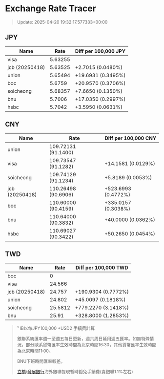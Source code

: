 # Exchange Rate Tracer

> Update: 2025-04-20 19:32:17.577333+00:00

## JPY

| Name           |    Rate | Diff per 100,000 JPY   |
|----------------|---------|------------------------|
| visa           | 5.63255 |                        |
| jcb (20250418) | 5.63525 | +2.7015 (0.0480%)      |
| union          | 5.65494 | +19.6931 (0.3495%)     |
| boc            | 5.6759  | +20.9570 (0.3706%)     |
| soicheong      | 5.68357 | +7.6650 (0.1350%)      |
| bnu            | 5.7006  | +17.0350 (0.2997%)     |
| hsbc           | 5.7042  | +3.5950 (0.0631%)      |

## CNY

| Name           | Rate                | Diff per 100,000 CNY   |
|----------------|---------------------|------------------------|
| union          | 109.72131	(91.1400) |                        |
| visa           | 109.73547	(91.1282) | +14.1581 (0.0129%)     |
| soicheong      | 109.74129	(91.1234) | +5.8189 (0.0053%)      |
| jcb (20250418) | 110.26498	(90.6906) | +523.6993 (0.4772%)    |
| boc            | 110.60000	(90.4159) | +335.0157 (0.3038%)    |
| bnu            | 110.64000	(90.3832) | +40.0000 (0.0362%)     |
| hsbc           | 110.69027	(90.3422) | +50.2650 (0.0454%)     |

## TWD

| Name           |    Rate | Diff per 100,000 TWD   |
|----------------|---------|------------------------|
| boc            |  0      |                        |
| visa           | 24.566  |                        |
| jcb (20250418) | 24.757  | +190.9304 (0.7772%)    |
| union          | 24.802  | +45.0097 (0.1818%)     |
| soicheong      | 25.5812 | +779.2270 (3.1418%)    |
| bnu            | 25.91   | +328.8000 (1.2853%)    |


> ¹ IB以每JPY100,000 +USD2 手續費計算
>
> 銀聯系統匯率週一至週五每日更新，週六周日延用週五匯率。如無特殊情況，部分歐系貨幣匯率生效時間為北京時間16:30，其他貨幣匯率生效時間為北京時間11:00。
>
> BNU下班時間匯率較差。
>
> [立橋](https://www.wlbank.com.mo/uploads/ueditor/file/20181211/1544536513900230.pdf)/[發展銀行](https://www.mdb.com.mo/Service_Charges_20230728.pdf)海外銀聯提現暫時豁免手續費(貴銀聯1.1%左右)

